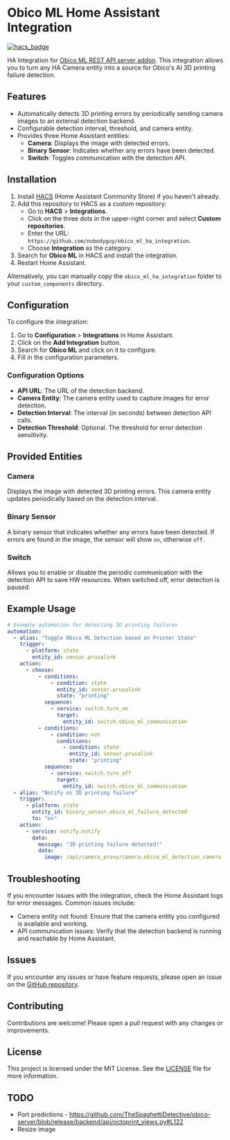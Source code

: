 # Obico ML Home Assistant Integration
[![hacs_badge](https://img.shields.io/badge/HACS-Custom-orange.svg?style=flat-square)](https://github.com/custom-components/hacs)

HA Integration for [Obico ML REST API server addon](https://github.com/nobodyguy/obico_ml_ha_addon). This integration allows you to turn any HA Camera entity into a source for Obico's AI 3D printing failure detection.

## Features

- Automatically detects 3D printing errors by periodically sending camera images to an external detection backend.
- Configurable detection interval, threshold, and camera entity.
- Provides three Home Assistant entities:
  - **Camera**: Displays the image with detected errors.
  - **Binary Sensor**: Indicates whether any errors have been detected.
  - **Switch**: Toggles communication with the detection API.

## Installation

1. Install [HACS](https://hacs.xyz/) (Home Assistant Community Store) if you haven't already.
2. Add this repository to HACS as a custom repository:
   - Go to **HACS** > **Integrations**.
   - Click on the three dots in the upper-right corner and select **Custom repositories**.
   - Enter the URL: `https://github.com/nobodyguy/obico_ml_ha_integration`.
   - Choose **Integration** as the category.
3. Search for **Obico ML** in HACS and install the integration.
4. Restart Home Assistant.

Alternatively, you can manually copy the `obico_ml_ha_integration` folder to your `custom_components` directory.

## Configuration

To configure the integration:

1. Go to **Configuration** > **Integrations** in Home Assistant.
2. Click on the **Add Integration** button.
3. Search for **Obico ML** and click on it to configure.
4. Fill in the configuration parameters.

### Configuration Options

- **API URL**: The URL of the detection backend.
- **Camera Entity**: The camera entity used to capture images for error detection.
- **Detection Interval**: The interval (in seconds) between detection API calls.
- **Detection Threshold**: Optional. The threshold for error detection sensitivity.

## Provided Entities

### Camera

Displays the image with detected 3D printing errors. This camera entity updates periodically based on the detection interval.

### Binary Sensor

A binary sensor that indicates whether any errors have been detected. If errors are found in the image, the sensor will show `on`, otherwise `off`.

### Switch

Allows you to enable or disable the periodic communication with the detection API to save HW resources. When switched off, error detection is paused.

## Example Usage

```yaml
# Example automation for detecting 3D printing failures
automation:
  - alias: "Toggle Obico ML Detection based on Printer State"
    trigger:
      - platform: state
        entity_id: sensor.prusalink
    action:
      - choose:
          - conditions:
              - condition: state
                entity_id: sensor.prusalink
                state: "printing"
            sequence:
              - service: switch.turn_on
                target:
                  entity_id: switch.obico_ml_communication
          - conditions:
              - condition: not
                conditions:
                  - condition: state
                    entity_id: sensor.prusalink
                    state: "printing"
            sequence:
              - service: switch.turn_off
                target:
                  entity_id: switch.obico_ml_communication
  - alias: "Notify on 3D printing failure"
    trigger:
      - platform: state
        entity_id: binary_sensor.obico_ml_failure_detected
        to: "on"
    action:
      - service: notify.notify
        data:
          message: "3D printing failure detected!"
          data:
            image: /api/camera_proxy/camera.obico_ml_detection_camera
```

## Troubleshooting
If you encounter issues with the integration, check the Home Assistant logs for error messages. Common issues include:

* Camera entity not found: Ensure that the camera entity you configured is available and working.
* API communication issues: Verify that the detection backend is running and reachable by Home Assistant.

## Issues

If you encounter any issues or have feature requests, please open an issue on the [GitHub repository](https://github.com/username/ha_prusaconnect_webcam_uploader_integration/issues).

## Contributing

Contributions are welcome! Please open a pull request with any changes or improvements.

## License

This project is licensed under the MIT License. See the [LICENSE](LICENSE) file for more information.

## TODO
* Port predictions - https://github.com/TheSpaghettiDetective/obico-server/blob/release/backend/api/octoprint_views.py#L122
* Resize image